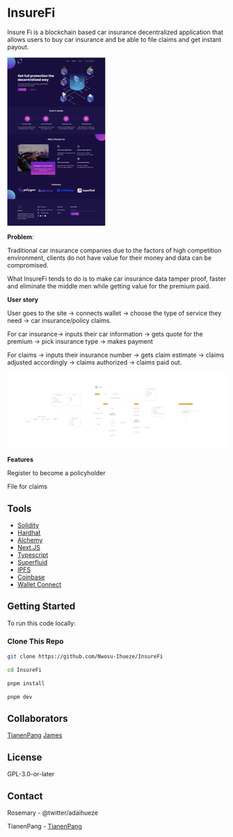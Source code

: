 # InsureFi

Insure Fi is a blockchain based car insurance decentralized application that allows users to buy car insurance and be able to file claims and get instant payout.

![HomePage Screenshot](https://github.com/tianenpang/insure-fi/blob/main/.docs/Homepage.png?raw=true)

**Problem**:

Traditional car insurance companies due to the factors of high competition environment, clients do not have value for their money and data can be compromised.

What InsureFi tends to do is to make car insurance data tamper proof, faster and eliminate the middle men while getting value for the premium paid.

**User story** 

User goes to the site → connects wallet → choose the type of service they need → car insurance/policy claims.

For car insurance→ inputs their car information → gets quote for the premium → pick insurance type → makes payment

For claims → inputs their insurance number → gets claim estimate → claims adjusted accordingly → claims authorized → claims paid out.

![alt text](https://github.com/tianenpang/insure-fi/blob/main/.docs/story.png?raw=true)

**Features**

Register to become a policyholder

File for claims

## Tools
- [Solidity](https://soliditylang.org/)
- [Hardhat](https://hardhat.org/)
- [Alchemy](https://www.alchemy.com/)
- [Next.JS](https://nextjs.org/)
- [Typescript](https://www.typescriptlang.org/)
- [Superfluid](https://www.superfluid.finance/)
- [IPFS](https://ipfs.io/)
- [Coinbase](https://www.coinbase.com/)
- [Wallet Connect](https://walletconnect.com/)

## Getting Started
To run this code locally:

### Clone This Repo
```bash
git clone https://github.com/Nwosu-Ihueze/InsureFi
```

```bash
cd InsureFi
```

```bash
pnpm install
```

```bash
pnpm dev
```

<!-- ### Install Dependencies
Using the **[pnpm](https://pnpm.io)** package manager. [How to install pnpm?](https://pnpm.io/installation)
```
pnpm install
```

### Compile The Contract
```
pnpm build:loan
``` -->

<!-- ### Frontend Instructions

```bash
# start dev server, default on localhost:3000
$ pnpm dev:frontend

# build production
$ pnpm build:frontend

# run production server
$ pnpm start:frontend
``` -->

## Collaborators
[TianenPang](https://github.com/TianenPang)
[James](https://github.com/jefedcreator)

## License
GPL-3.0-or-later

## Contact
Rosemary - @twitter/adaihueze

TianenPang - [TianenPang](https://github.com/TianenPang)

